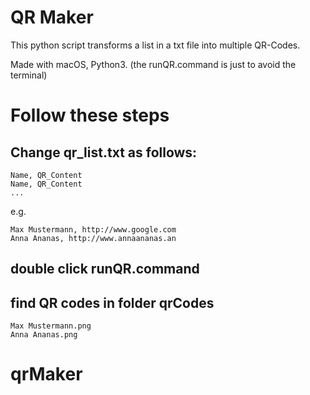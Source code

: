 # QR Maker 

This python script transforms a list in a txt file into multiple QR-Codes.

Made with macOS, Python3.
(the runQR.command is just to avoid the terminal)

# Follow these steps

## Change qr_list.txt as follows:

	Name, QR_Content
	Name, QR_Content
	...

e.g.

	Max Mustermann, http://www.google.com
	Anna Ananas, http://www.annaananas.an


## double click runQR.command

## find QR codes in folder qrCodes 
	
	Max Mustermann.png
	Anna Ananas.png


# qrMaker

